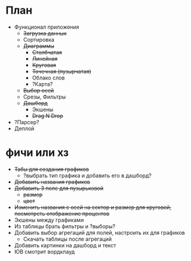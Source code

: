 #  План #

* Функционал приложения
    + ~~Загрузка данных~~
    + Сортировка
    + ~~Диаграммы~~
        - ~~Столбчатая~~
        - ~~Линейная~~
        - ~~Круговая~~
        - ~~Точечная (пузырчатая)~~
        - Облако слов
        - ?Карта?
    + ~~Выбор осей~~
    + Срезы, Фильтры
    + ~~Дашборд~~
        - Экшены
        - ~~Drag N Drop~~
* ?Парсер?
* Деплой 

# фичи или хз #
* ~~Табы для создания графиков~~ 
    + ?выбрать тип графика и добавить его в дашборд?
* ~~Добавить названия графиков~~
* ~~Добавить 3 поле для пузырьковой~~
    + ~~размер~~
    + ~~цвет~~
* ~~Изменить названия с осей на сектор и размер для круговой, посмотреть отображение процентов~~
* Экшены между графиками
* Из таблицы брать фильтры и ?выборы?
* Добавить выбор агрегаций для полей, настроить их для графиков
    + Скачать таблицы после агрегаций
* Добавить картинки на дашборд и текст
* ЮВ смотрит вордклауд